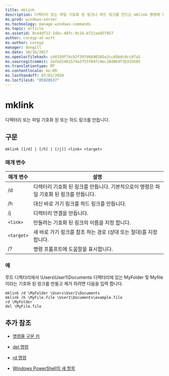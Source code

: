 ```yaml
---
title: mklink
description: 디렉터리 또는 파일 기호화 된 링크나 하드 링크를 만드는 mklink 명령에 대 한 참조 문서입니다.
ms.prod: windows-server
ms.technology: manage-windows-commands
ms.topic: article
ms.assetid: 0ce4df22-2dbc-48fc-9c16-b721ae85f857
author: coreyp-at-msft
ms.author: coreyp
manager: dongill
ms.date: 10/16/2017
ms.openlocfilehash: cb8339f7dcb2f397d6b90105e2ccd9bdc8cc07a5
ms.sourcegitcommit: 2afed2461574a3f53f84fc9ec28d86df3b335685
ms.translationtype: MT
ms.contentlocale: ko-KR
ms.lasthandoff: 07/02/2020
ms.locfileid: "85928537"
---
```

# <a name="mklink"></a>mklink

디렉터리 또는 파일 기호화 된 또는 하드 링크를 만듭니다.

## <a name="syntax"></a>구문

```
mklink [[/d] | [/h] | [/j]] <link> <target>
```

### <a name="parameters"></a>매개 변수

| 매개 변수 | 설명 |
| --------- | ----------- |
| /d | 디렉터리 기호화 된 링크를 만듭니다. 기본적으로이 명령은 파일 기호화 된 링크를 만듭니다. |
| /h | 대신 바로 가기 링크를 하드 링크를 만듭니다. |
| /j | 디렉터리 연결을 만듭니다. |
| `<link>` | 만들려는 기호화 된 링크의 이름을 지정 합니다. |
| `<target>` | 새 바로 가기 링크를 참조 하는 경로 (상대 또는 절대)를 지정 합니다. |
| /? | 명령 프롬프트에 도움말을 표시합니다. |

### <a name="examples"></a>예

루트 디렉터리에서 \Users\User1\Documents 디렉터리에 있는 MyFolder 및 Myfile 이라는 기호화 된 링크를 만들고 제거 하려면 다음을 입력 합니다.

```
mklink /d \MyFolder \Users\User1\Documents
mklink /h \MyFile.file \User1\Documents\example.file
rd \MyFolder
del \MyFile.file
```

## <a name="additional-references"></a>추가 참조

- [명령줄 구문 키](command-line-syntax-key.md)

- [del 명령](del.md)

- [rd 명령](rd.md)

- [Windows PowerShell의 새 항목](https://docs.microsoft.com/powershell/module/microsoft.powershell.management/new-item?view=powershell-6)
